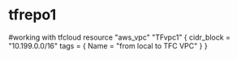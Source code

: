 # tfrepo1
#working with tfcloud
resource "aws_vpc" "TFvpc1" {
    cidr_block = "10.199.0.0/16"
    tags = {
        Name = "from local to TFC VPC"
    }
}
